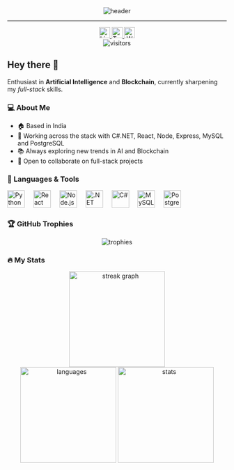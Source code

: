 <div align="center">
  <img src="https://capsule-render.vercel.app/api?type=waving&color=gradient&height=200&section=header&text=Rohit%20Gupta&fontAlign=50&fontSize=40&desc=AI%20%7C%20Blockchain%20%7C%20Full-Stack&descAlign=50" alt="header"/>
</div>

---

<div align="center">
  <a href="https://www.linkedin.com/in/rohit-gupta-ai/" target="_blank">
    <img src="https://img.shields.io/static/v1?message=LinkedIn&logo=linkedin&label=&color=0A66C2&logoColor=white&labelColor=&style=for-the-badge" height="25" alt="LinkedIn" />
  </a>
  <a href="https://twitter.com/RohitGuptaAI" target="_blank">
    <img src="https://img.shields.io/static/v1?message=Twitter&logo=twitter&label=&color=1DA1F2&logoColor=white&labelColor=&style=for-the-badge" height="25" alt="Twitter" />
  </a>
  <a href="https://rohitg.site" target="_blank">
    <img src="https://img.shields.io/static/v1?message=Website&logo=firefox-browser&label=&color=FF5722&logoColor=white&labelColor=&style=for-the-badge" height="25" alt="Website" />
  </a>
</div>

<div align="center">
  <img src="https://visitor-badge.laobi.icu/badge?page_id=Rohit-Gupta-Web3.Rohit-Gupta-Web3" alt="visitors"/>
</div>

## Hey there <span>👋</span>

Enthusiast in **Artificial Intelligence** and **Blockchain**, currently sharpening my _full-stack_ skills.

### 💻 About Me

- 🏠 Based in India
- 📎 Working across the stack with C#.NET, React, Node, Express, MySQL and PostgreSQL
- 📚 Always exploring new trends in AI and Blockchain
- 👥 Open to collaborate on full-stack projects

### 🚀 Languages & Tools
<div align="left">
  <img src="https://cdn.jsdelivr.net/gh/devicons/devicon/icons/python/python-original-wordmark.svg" height="40" alt="Python" />
  <img width="12"/>
  <img src="https://cdn.jsdelivr.net/gh/devicons/devicon/icons/react/react-original-wordmark.svg" height="40" alt="React" />
  <img width="12"/>
  <img src="https://cdn.jsdelivr.net/gh/devicons/devicon/icons/nodejs/nodejs-original-wordmark.svg" height="40" alt="Node.js" />
  <img width="12"/>
  <img src="https://cdn.jsdelivr.net/gh/devicons/devicon/icons/dot-net/dot-net-original-wordmark.svg" height="40" alt=".NET" />
  <img width="12"/>
  <img src="https://cdn.jsdelivr.net/gh/devicons/devicon/icons/csharp/csharp-original.svg" height="40" alt="C#" />
  <img width="12"/>
  <img src="https://cdn.jsdelivr.net/gh/devicons/devicon/icons/mysql/mysql-original-wordmark.svg" height="40" alt="MySQL" />
  <img width="12"/>
  <img src="https://cdn.jsdelivr.net/gh/devicons/devicon/icons/postgresql/postgresql-original-wordmark.svg" height="40" alt="PostgreSQL" />
</div>

### 🏆 GitHub Trophies
<div align="center">
  <img src="https://github-profile-trophy.vercel.app/?username=Rohit-Gupta-Web3&theme=tokyonight&margin-w=15" alt="trophies" />
</div>

### 🔥 My Stats
<div align="center">
  <img src="https://github-readme-streak-stats.vercel.app/?user=Rohit-Gupta-Web3&theme=dark&hide_border=false&border_radius=5" height="220" alt="streak graph" />
</div>
<div align="center">
  <img src="https://github-readme-stats.vercel.app/api/top-langs/?username=Rohit-Gupta-Web3&theme=tokyonight&layout=compact" height="220" alt="languages" />
  <img src="https://github-readme-stats.vercel.app/api?username=Rohit-Gupta-Web3&show_icons=true&theme=tokyonight" height="220" alt="stats" />

</div>
